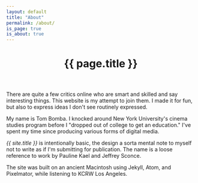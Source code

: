 ```yaml
---
layout: default
title: "About"
permalink: /about/
is_page: true
is_about: true
---
```


<header><h1>{{ page.title }}</h1></header>

There are quite a few critics online who are smart and skilled and say interesting things. This website is my attempt to join them. I made it for fun, but also to express ideas I don't see routinely expressed.

My name is Tom Bomba. I knocked around New York University's cinema studies program before I "dropped out of college to get an education." I've spent my time since producing various forms of digital media.

_{{ site.title }}_ is intentionally basic, the design a sorta mental note to myself not to write as if I'm submitting for publication. The name is a loose reference to work by Pauline Kael and Jeffrey Sconce.

The site was built on an ancient Macintosh using Jekyll, Atom, and Pixelmator, while listening to KCRW Los Angeles.
